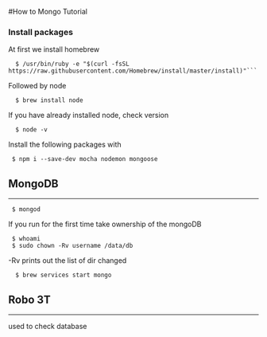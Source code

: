 #How to Mongo Tutorial

### Install packages


At first we install homebrew

```
  $ /usr/bin/ruby -e "$(curl -fsSL https://raw.githubusercontent.com/Homebrew/install/master/install)"```
```

Followed by node

```
  $ brew install node
```

If you have already installed node, check version

```
  $ node -v
```

Install the following packages with
```
 $ npm i --save-dev mocha nodemon mongoose
```
## MongoDB
---
```
 $ mongod
```

If you run for the first time
take ownership of the mongoDB

```
 $ whoami
 $ sudo chown -Rv username /data/db
```

-Rv prints out the list of dir changed


```
  $ brew services start mongo
```


## Robo 3T
---

used to check database

